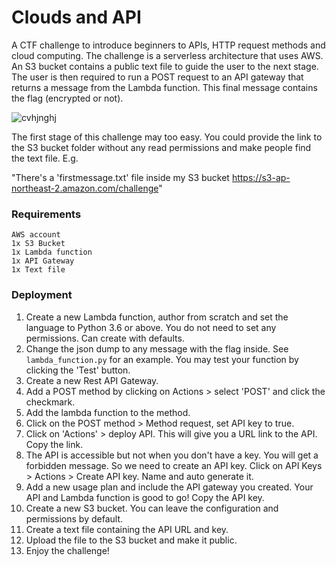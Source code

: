 # Clouds and API

A CTF challenge to introduce beginners to APIs, HTTP request methods and cloud computing. The challenge is a serverless architecture that uses AWS. An S3 bucket contains a public text file to guide the user to the next stage. The user is then required to run a POST request to an API gateway that returns a message from the Lambda function. This final message contains the flag (encrypted or not). 

![cvhjnghj](C:\Users\John\Desktop\cvhjnghj.png)

The first stage of this challenge may too easy. You could provide the link to the S3 bucket folder without any  read permissions and make people find the text file. E.g.

"There's a 'firstmessage.txt' file inside my S3 bucket https://s3-ap-northeast-2.amazon.com/challenge"



### Requirements

```
AWS account
1x S3 Bucket
1x Lambda function
1x API Gateway
1x Text file
```



### Deployment

1. Create a new Lambda function, author from scratch and set the language to Python 3.6 or above. You do not need to set any permissions. Can create with defaults. 
2. Change the json dump to any message with the flag inside. See `lambda_function.py` for an example. You may test your function by clicking the 'Test' button.
3. Create a new Rest API Gateway.
4. Add a POST method by clicking on Actions > select 'POST' and click the checkmark.
5. Add the lambda function to the method.
6. Click on the POST method > Method request, set API key to true.
7. Click on 'Actions' > deploy API. This will give you a URL link to the API. Copy the link.
8. The API is accessible but not when you don't have a key. You will get a forbidden message. So we need to create an API key. Click on API Keys > Actions > Create API key. Name and auto generate it.
9. Add a new usage plan and include the API gateway you created. Your API and Lambda function is good to go! Copy the API key.
10. Create a new S3 bucket. You can leave the configuration and permissions by default.
11. Create a text file containing the API URL and key.
12. Upload the file to the S3 bucket and make it public.
13. Enjoy the challenge!

